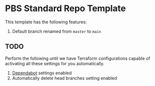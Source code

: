 # PBS Standard Repo Template

This template has the following features:

1) Default branch renamed from `master` to `main`

## TODO

Perform the following until we have Terraform configurations capable of activating all these settings for you automatically.

1) [Dependabot][dependabot] settings enabled
2) Automatically delete head branches setting enabled

[dependabot]: https://dependabot.com/
